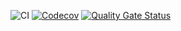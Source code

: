 ![CI](https://github.com/nataliasviattseva/tests-from-scratch/actions/workflows/ci.yml/badge.svg)
[![Codecov](https://codecov.io/gh/nataliasviattseva/tests-from-scratch/branch/main/graph/badge.svg)](https://codecov.io/gh/nataliasviattseva/tests-from-scratch)
[![Quality Gate Status](https://sonarcloud.io/api/project_badges/measure?project=nataliasviattseva_tests-from-scratch&metric=alert_status)](https://sonarcloud.io/summary/new_code?id=nataliasviattseva_tests-from-scratch)